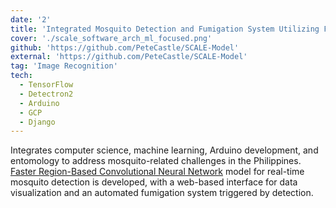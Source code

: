 ```yaml
---
date: '2'
title: 'Integrated Mosquito Detection and Fumigation System Utilizing Faster RCNN'
cover: './scale_software_arch_ml_focused.png'
github: 'https://github.com/PeteCastle/SCALE-Model'
external: 'https://github.com/PeteCastle/SCALE-Model'
tag: 'Image Recognition'
tech:
  - TensorFlow
  - Detectron2
  - Arduino
  - GCP
  - Django
---
```


Integrates computer science, machine learning, Arduino development, and entomology to address mosquito-related challenges in the Philippines. [Faster Region-Based Convolutional Neural Network](https://medium.com/@soumyajitdatta123/faster-rcnns-explained-af76f96a0b70) model for real-time mosquito detection is developed, with a web-based interface for data visualization and an automated fumigation system triggered by detection. 